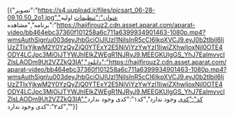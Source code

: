 [{"تصویر":"https://s4.uupload.ir/files/picsart_06-28-09.10.50_2o1.jpg","عنوان":"تنظیمات اولیه برنامه","مشاهده":"https://hajifirouz2.cdn.asset.aparat.com/aparat-video/bb464ebc37360f101258a6c711a6399934901463-1080p.mp4?wmsAuthSign\u003deyJhbGciOiJIUzI1NiIsInR5cCI6IkpXVCJ9.eyJ0b2tlbiI6IjUzZTIxYjkwM2Y0YzQyZjQ0YTExY2E5NjViYzYwYzI1IiwiZXhwIjoxNjI0OTE4ODY4LCJpc3MiOiJTYWJhIElkZWEgR1NJRyJ9.MEEGKUlgGS_YhJ7EaImvvcIZlsLAODm9Ut2VZZkQ3IA","دانلود":"https://hajifirouz2.cdn.asset.aparat.com/aparat-video/bb464ebc37360f101258a6c711a6399934901463-1080p.mp4?wmsAuthSign\u003deyJhbGciOiJIUzI1NiIsInR5cCI6IkpXVCJ9.eyJ0b2tlbiI6IjUzZTIxYjkwM2Y0YzQyZjQ0YTExY2E5NjViYzYwYzI1IiwiZXhwIjoxNjI0OTE4ODY4LCJpc3MiOiJTYWJhIElkZWEgR1NJRyJ9.MEEGKUlgGS_YhJ7EaImvvcIZlsLAODm9Ut2VZZkQ3IA","کد":"کدی وجود ندارد","کد۱":"کدی وجود ندارد ","کد۲":"کدی وجود ندارد"}]
